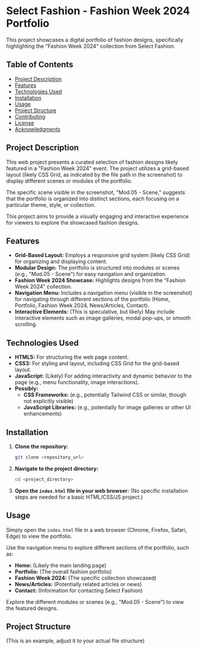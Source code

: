 # Select Fashion - Fashion Week 2024 Portfolio

This project showcases a digital portfolio of fashion designs, specifically highlighting the "Fashion Week 2024" collection from Select Fashion.

## Table of Contents

* [Project Description](#project-description)
* [Features](#features)
* [Technologies Used](#technologies-used)
* [Installation](#installation)
* [Usage](#usage)
* [Project Structure](#project-structure)
* [Contributing](#contributing)
* [License](#license)
* [Acknowledgments](#acknowledgments)

## Project Description

This web project presents a curated selection of fashion designs likely featured in a "Fashion Week 2024" event. The project utilizes a grid-based layout (likely CSS Grid, as indicated by the file path in the screenshot) to display different scenes or modules of the portfolio.

The specific scene visible in the screenshot, "Mod.05 - Scene," suggests that the portfolio is organized into distinct sections, each focusing on a particular theme, style, or collection.

This project aims to provide a visually engaging and interactive experience for viewers to explore the showcased fashion designs.

## Features

* **Grid-Based Layout:** Employs a responsive grid system (likely CSS Grid) for organizing and displaying content.
* **Modular Design:** The portfolio is structured into modules or scenes (e.g., "Mod.05 - Scene") for easy navigation and organization.
* **Fashion Week 2024 Showcase:** Highlights designs from the "Fashion Week 2024" collection.
* **Navigation Menu:** Includes a navigation menu (visible in the screenshot) for navigating through different sections of the portfolio (Home, Portfolio, Fashion Week 2024, News/Articles, Contact).
* **Interactive Elements:** (This is speculative, but likely) May include interactive elements such as image galleries, modal pop-ups, or smooth scrolling.

## Technologies Used

* **HTML5:** For structuring the web page content.
* **CSS3:** For styling and layout, including CSS Grid for the grid-based layout.
* **JavaScript:** (Likely) For adding interactivity and dynamic behavior to the page (e.g., menu functionality, image interactions).
* **Possibly:**
    * **CSS Frameworks:** (e.g., potentially Tailwind CSS or similar, though not explicitly visible)
    * **JavaScript Libraries:** (e.g., potentially for image galleries or other UI enhancements)

## Installation

1.  **Clone the repository:**
    ```bash
    git clone <repository_url>
    ```
2.  **Navigate to the project directory:**
    ```bash
    cd <project_directory>
    ```
3.  **Open the `index.html` file in your web browser:**
    (No specific installation steps are needed for a basic HTML/CSS/JS project.)

## Usage

Simply open the `index.html` file in a web browser (Chrome, Firefox, Safari, Edge) to view the portfolio.

Use the navigation menu to explore different sections of the portfolio, such as:

* **Home:** (Likely the main landing page)
* **Portfolio:** (The overall fashion portfolio)
* **Fashion Week 2024:** (The specific collection showcased)
* **News/Articles:** (Potentially related articles or news)
* **Contact:** (Information for contacting Select Fashion)

Explore the different modules or scenes (e.g., "Mod.05 - Scene") to view the featured designs.

## Project Structure

(This is an example, adjust it to your actual file structure)
